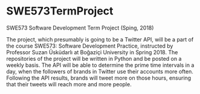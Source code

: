 # SWE573TermProject
SWE573 Software Development Term Project (Sping, 2018)

The project, which presumably is going to be a Twitter API, will be a part of the course SWE573: Software Development Practice, instructed by Professor Suzan Üsküdarlı at Boğaziçi University in Spring 2018. The repositories of the project will be written in Python and be posted on a weekly basis.
The API will be able to determine the prime time intervals in a day, when the followers of brands in Twitter use their accounts more often. Following the API results, brands will tweet more on those hours, ensuring that their tweets will reach more and more people.
